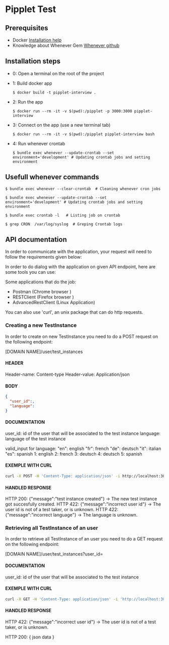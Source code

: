# Pipplet Test

## Prerequisites

- Docker [Installation help](https://docs.docker.com/get-docker/)
- Knowledge about Whenever Gem [Whenever github](https://github.com/javan/whenever)

## Installation steps
- 0: Open a terminal on the root of the project

- 1: Build docker app

  ```
  $ docker build -t pipplet-interview .
  ```

- 2: Run the app

  ```
  $ docker run --rm -it -v $(pwd):/pipplet -p 3000:3000 pipplet-interview
  ```

- 3: Connect on the app (use a new terminal tab)

  ```
  $ docker run --rm -it -v $(pwd):/pipplet pipplet-interview bash
  ```

- 4: Run whenever crontab

  ```
  $ bundle exec whenever --update-crontab --set environment='development' # Updating crontab jobs and setting environment
  ```

## Usefull whenever commands

  ```
  $ bundle exec whenever --clear-crontab  # Cleaning whenever cron jobs
  ```

  ```
  $ bundle exec whenever --update-crontab --set environment='development' # Updating crontab jobs and setting environment
  ```

  ```
  $ bundle exec crontab -l   # Listing job on crontab
  ```

  ```
  $ grep CRON  /var/log/syslog  # Greping Crontab logs
  ```

## API documentation

In order to communicate with the application, your request will need to follow the requirements given below:

In order to do dialog with the application on given API endpoint, here are some tools you can use:

Some applications that do the job:
- Postman (Chrome browser )
- RESTClient (Firefox browser )
- AdvancedRestClient (Linux Application)

You can also use 'curl', an unix package that can do http requests.

### Creating a new TestInstance

In order to create on new TestInstance you need to do a POST request on the following endpoint:

[DOMAIN NAME]/user/test_instances

#### HEADER

Header-name: Content-type
Header-value: Application/json

#### BODY

```json
{
  "user_id":,
  "language":
}
```

#### DOCUMENTATION

user_id: id of the user that will be associated to the test instance
language: language of the test instance

valid_input for language:
"en": english
"fr": french
"de": deutsch
"it": italian
"es": spanish
1: english
2: french
3: deutsch
4: deutsch
5: spanish

#### EXEMPLE WITH CURL

```bash
curl -X POST -H 'Content-Type: application/json' -i http://localhost:3000/user/test_instances --data '{ "user_id": 1, "language": 1 }'
```

#### HANDLED RESPONSE

HTTP 200: {"message":"test instance created"} -> The new test instance got succesfully created.
HTTP 422: {"message":"incorrect user id"} -> The user id is not of a test taker, or is unknown.
HTTP 422: {"message":"incorrect language"} -> The language is unknown.

### Retrieving all TestInstance of an user

In order to retrieve all TestInstance of an user you need to do a GET request on the following endpoint:

[DOMAIN NAME]/user/test_instances?user_id=

#### DOCUMENTATION

user_id: id of the user that will be associated to the test instance

#### EXEMPLE WITH CURL

```bash
curl -X GET -H 'Content-Type: application/json' -i 'http://localhost:3000/user/test_instances?user_id=1'
```

#### HANDLED RESPONSE

HTTP 422: {"message":"incorrect user id"} -> The user id is not of a test taker, or is unknown.

HTTP 200: { json data }
